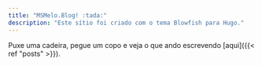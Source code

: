 ```yaml
---
title: "MSMelo.Blog! :tada:"
description: "Este sítio foi criado com o tema Blowfish para Hugo."
---
```


Puxe uma cadeira, pegue um copo e veja o que ando escrevendo [aqui]({{< ref "posts" >}}).

